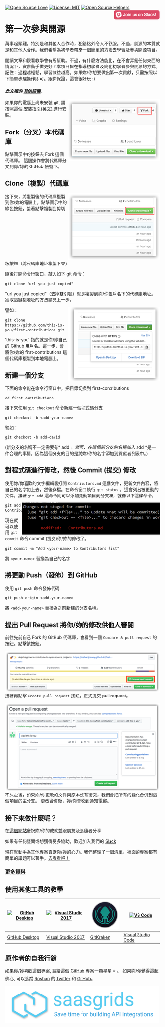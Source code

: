 [![Open Source Love](https://badges.frapsoft.com/os/v1/open-source.svg?v=103)](https://github.com/ellerbrock/open-source-badges/)
[![License: MIT](https://img.shields.io/badge/License-MIT-green.svg)](https://opensource.org/licenses/MIT)
[![Open Source Helpers](https://www.codetriage.com/roshanjossey/first-contributions/badges/users.svg)](https://www.codetriage.com/roshanjossey/first-contributions)
[<img align="right" width="150" src="../assets/join-slack-team.png">](https://join.slack.com/t/firstcontributors/shared_invite/enQtMzE1MTYwNzI3ODQ0LTZiMDA2OGI2NTYyNjM1MTFiNTc4YTRhZTg4OWZjMzA0ZWZmY2UxYzVkMzI1ZmVmOWI4ODdkZWQwNTM2NDVmNjY)

# 第一次參與開源

萬事起頭難。特別是和其他人合作時，犯錯格外令人不舒服。不過，開源的本質就是和其他人合作。我們希望為初學者帶來一個簡單的方法去學習及參與開源項目。

閱讀文章和觀看教學會有所幫助。不過，有什麼方法能比，在不會弄亂任何東西的情況下，實際動手做更好？本項目旨在指導初學者及簡化初學者參與開源的方式。記住：過程越輕鬆，學習效益越高。如果妳/你想要做出第一次貢獻，只需按照以下簡單步驟操作即可。跟你保證，這會很好玩 :)

#### *此文檔的 [其他語種](../translations/Translations.md).*

<img align="right" width="300" src="../assets/fork.png" alt="fork this repository" />

如果你的電腦上尚未安裝 git, 請按照這個[ 安裝指引(英文) ](https://help.github.com/articles/set-up-git/)進行安裝。

## Fork（分叉）本代碼庫

點擊圖示中的按鈕去 Fork 這個代碼庫。
這個操作會將代碼庫分叉到你/妳的 GitHub 帳號下。

## Clone（複製）代碼庫

<img align="right" width="300" src="../assets/clone.png" alt="clone this repository" />

接下來，將複製後的代碼庫複製到你/妳的電腦上。點擊圖示中的綠色按鈕，接著點擊複製到剪切板按鈕（將代碼庫地址複製下來）

隨後打開命令行窗口，敲入如下 git 命令：

```
git clone "url you just copied"
```
"url you just copied"（去掉雙引號）就是複製到妳/你帳戶名下的代碼庫地址。獲取這鏈接地址的方法請見上一步。

<img align="right" width="300" src="../assets/copy-to-clipboard.png" alt="copy URL to clipboard" />

譬如：
```
git clone https://github.com/this-is-you/first-contributions.git
```

'this-is-you' 指的就是你/妳自己的 Github 用戶名。這一步，會將你/妳的 first-contributions 這個代碼庫複製到本地電腦上。

## 新建一個分支

下面的命令能在命令行窗口中，把目錄切換到 first-contributions 

```
cd first-contributions
```
接下來使用 `git checkout` 命令新建一個程式碼分支
```
git checkout -b <add-your-name>
```

譬如：
```
git checkout -b add-david
```

(新分支的名稱不一定需要有* add *。然而，在這個新分支的名稱加入* add *是一件合理的事情，因為這個分支的目的是將妳/你的名字添加到貢獻者列表中。)

## 對程式碼進行修改，然後 Commit (提交) 修改

使用妳/你喜歡的文字編輯器打開 `Contributors.md` 這個文件，更新文件內容，將自己的名字加上去，然後存檔。在命令窗口執行 `git status` ，這會列出被更動的文件。接著 `git add` 這命令則可以添加更動項目到分支裡，就像以下這條命令。

<img align="right" width="450" src="../assets/git-status.png" alt="git status" />

```
git add Contributors.md
```

現在就可以使用 `git commit` 命令 commit (提交)你/妳的修改了。
```
git commit -m "Add <your-name> to Contributors list"
```
將 `<your-name>` 替換為自己的名字

## 將更動 Push（發佈）到 GitHub

使用 `git push` 命令發佈代碼
```
git push origin <add-your-name>
```
將 `<add-your-name>` 替換為之前新建的分支名稱。

## 提出 Pull Request 將你/妳的修改供他人審閱

前往先前自己 Fork 的 GitHub 代碼庫，會看到一個 `Compare & pull request` 的按鈕。點擊該按鈕。

<img style="float: right;" src="../assets/compare-and-pull.png" alt="create a pull request" />

接著再點擊 `Create pull request` 按鈕，正式提交 pull request。

<img style="float: right;" src="../assets/submit-pull-request.png" alt="submit pull request" />

不久之後，如果妳/你更改的文件與原本沒有衝突，我們會把所有的變化合併到這個項目的主分支。
更改合併後，妳/你會收到通知電郵。

## 接下來做什麼呢？

在[這個網站](https://roshanjossey.github.io/first-contributions/#social-share)慶祝妳/你的成就並跟朋友及追隨者分享

如果有任何疑問或想獲得更多協助，歡迎加入我們的 [Slack](https://join.slack.com/t/firstcontributors/shared_invite/enQtMzE1MTYwNzI3ODQ0LTZiMDA2OGI2NTYyNjM1MTFiNTc4YTRhZTg4OWZjMzA0ZWZmY2UxYzVkMzI1ZmVmOWI4ODdkZWQwNTM2NDVmNjY)

現在就動手為其他專案貢獻你/妳的心力。我們整理了一個清單，裡面的專案都有簡單的議題可以著手。[去看看吧！](https://roshanjossey.github.io/first-contributions/#project-list)

### [ 更多資料 ](../additional-material/git_workflow_scenarios/additional-material.md)

## 使用其他工具的教學

|<a href="../github-desktop-tutorial.md"><img alt="GitHub Desktop" src="https://desktop.github.com/images/desktop-icon.svg" width="100"></a>|<a href="../github-windows-vs2017-tutorial.md"><img alt="Visual Studio 2017" src="https://www.visualstudio.com/wp-content/uploads/2017/11/microsoft-visual-studio.svg" width="100"></a>|<a href="../gitkraken-tutorial.md"><img alt="GitKraken" src="/assets/gk-icon.png" width="100"></a>|<a href="../github-windows-vs-code-tutorial.md"><img alt="VS Code" src="https://upload.wikimedia.org/wikipedia/commons/2/2d/Visual_Studio_Code_1.18_icon.svg" width=100></a>
|---|---|---|---|
|[GitHub Desktop](../github-desktop-tutorial.md)|[Visual Studio 2017](../github-windows-vs2017-tutorial.md)|[GitKraken](../gitkraken-tutorial.md)|[Visual Studio Code](../github-windows-vs-code-tutorial.md)|

## 原作者的自我行銷

如果你/妳喜歡這個專案, 請給這個 [GitHub](https://github.com/Roshanjossey/first-contributions) 專案一顆星星 :star: 。
如果妳/你覺得這超佛心, 可以追蹤 [Roshan](https://roshanjossey.github.io/) 的
[Twitter](https://twitter.com/sudo__bangbang) 和
[GitHub](https://github.com/roshanjossey)。

<a href="http://saasgrids.com"> <img alt="http://saasgrids.com" src="../assets/saasgrids-banner.png" width="500"></a>
